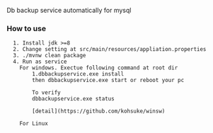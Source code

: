 Db backup service automatically for mysql

### How to use ###
      1. Install jdk >=8  
      2. Change setting at src/main/resources/appliation.properties
      3. ./mvnw clean package
      4. Run as service
        For windows. Exectue following command at root dir
            1.dbbackupservice.exe install
            then dbbackupservice.exe start or reboot your pc 
           
            To verify
            dbbackupservice.exe status
            
            [detail](https://github.com/kohsuke/winsw)
        
        For Linux
          
